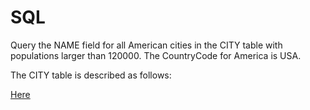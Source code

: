 # SQL

Query the NAME field for all American cities in the CITY table with populations larger than 120000. The CountryCode for America is USA.

The CITY table is described as follows:

[Here](https://www.hackerrank.com/challenges/revising-the-select-query-2/problem?isFullScreen=true)